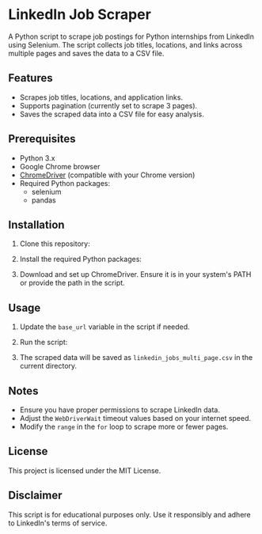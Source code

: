 # LinkedIn Job Scraper

A Python script to scrape job postings for Python internships from LinkedIn using Selenium. The script collects job titles, locations, and links across multiple pages and saves the data to a CSV file.

## Features
- Scrapes job titles, locations, and application links.
- Supports pagination (currently set to scrape 3 pages).
- Saves the scraped data into a CSV file for easy analysis.

## Prerequisites
- Python 3.x
- Google Chrome browser
- [ChromeDriver](https://sites.google.com/chromium.org/driver/) (compatible with your Chrome version)
- Required Python packages:
  - selenium
  - pandas

## Installation
1. Clone this repository:
   
2. Install the required Python packages:
   
3. Download and set up ChromeDriver. Ensure it is in your system's PATH or provide the path in the script.

## Usage
1. Update the `base_url` variable in the script if needed.
2. Run the script:
   
3. The scraped data will be saved as `linkedin_jobs_multi_page.csv` in the current directory.

## Notes
- Ensure you have proper permissions to scrape LinkedIn data.
- Adjust the `WebDriverWait` timeout values based on your internet speed.
- Modify the `range` in the `for` loop to scrape more or fewer pages.

## License
This project is licensed under the MIT License.

## Disclaimer
This script is for educational purposes only. Use it responsibly and adhere to LinkedIn's terms of service.


